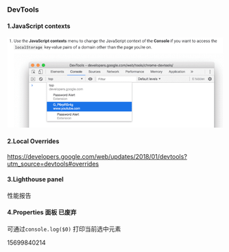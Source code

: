 ### DevTools

#### 1.JavaScript contexts

![image-20200803132155606](../../image/image-20200803132155606.png)

#### 2.Local Overrides

https://developers.google.com/web/updates/2018/01/devtools?utm_source=devtools#overrides

#### 3.Lighthouse  panel

性能报告

#### 4.Properties 面板 已废弃

可通过`console.log($0)` 打印当前选中元素

15699840214
